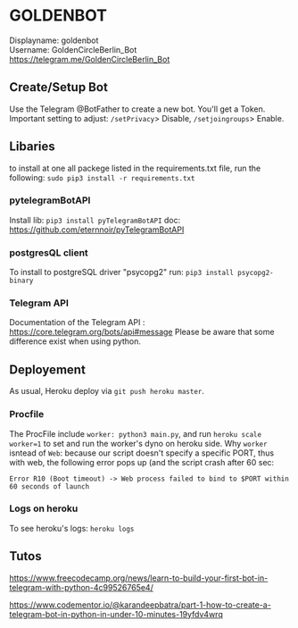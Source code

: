 # GOLDENBOT

Displayname: goldenbot <br/>
Username: GoldenCircleBerlin_Bot <br/>
https://telegram.me/GoldenCircleBerlin_Bot <br/>

## Create/Setup Bot
Use the Telegram @BotFather to create a new bot. You'll get a Token. 
Important setting to adjust: `/setPrivacy`> Disable, `/setjoingroups`> Enable.

## Libaries
to install at one all packege listed in the requirements.txt file, run the following: `sudo pip3 install -r requirements.txt`

### pytelegramBotAPI
Install lib: `pip3 install pyTelegramBotAPI`
doc: https://github.com/eternnoir/pyTelegramBotAPI
### postgresQL client
To install to postgreSQL driver "psycopg2" run: `pip3 install psycopg2-binary`
### Telegram API
Documentation of the Telegram API :  https://core.telegram.org/bots/api#message
Please be aware that some difference exist when using python. 

## Deployement
As usual, Heroku deploy via `git push heroku master`.

### Procfile
The ProcFile include `worker: python3 main.py`, and run `heroku scale worker=1` to set and run the worker's dyno on heroku side.
Why `worker` isntead of `Web`: because our script doesn't specify a specific PORT, thus with web, the following error pops up (and the script crash after 60 sec:
```
Error R10 (Boot timeout) -> Web process failed to bind to $PORT within 60 seconds of launch
```
### Logs on heroku
To see heroku's logs: `heroku logs`


## Tutos 
https://www.freecodecamp.org/news/learn-to-build-your-first-bot-in-telegram-with-python-4c99526765e4/

https://www.codementor.io/@karandeepbatra/part-1-how-to-create-a-telegram-bot-in-python-in-under-10-minutes-19yfdv4wrq
